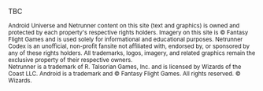 TBC

<sup>Android Universe and Netrunner content on this site (text and graphics) is owned and protected by each property's respective rights holders. Imagery on this site is © Fantasy Flight Games and is used solely for informational and educational purposes. Netrunner Codex is an unofficial, non-profit fansite not affiliated with, endorsed by, or sponsored by any of these rights holders. All trademarks, logos, imagery, and related graphics remain the exclusive property of their respective owners.<br>
Netrunner is a trademark of R. Talsorian Games, Inc. and is licensed by Wizards of the Coast LLC. Android is a trademark and © Fantasy Flight Games. All rights reserved. © Wizards.</sup>
